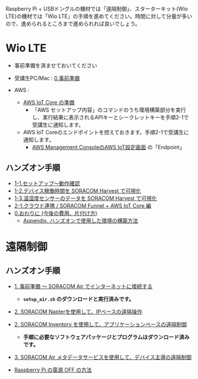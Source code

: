 Raspberry Pi + USBドングルの機材では「遠隔制御」、スターターキット(Wio LTE)の機材では「Wio LTE」の手順を進めてください。時間に対して分量が多いので、進められるところまで進められれば良いでしょう。

# Wio LTE

- 事前準備を済ませておいてください

- 受講生PC/Mac : <a href="0/prepare" target="_blank">0.事前準備</a>
- AWS : 
  - [AWS IoT Core の準備](/jp-training/WioLTE/2/1-soracom-funnel+aws-iot-core#setup-awsiotcore)
    - 「AWS セットアップ内容」のコマンドのうち環境構築部分を実行し、実行結果に表示されるAPIキーとシークレットキーを手順2-1で受講生に通知します。
  - AWS IoT Coreのエンドポイントを控えておきます。手順2-1で受講生に通知します。
    - [AWS Management ConsoleのAWS IoT設定画面](https://ap-northeast-1.console.aws.amazon.com/iot/home?region=ap-northeast-1#/settings) の「Endpoint」

## ハンズオン手順

- [1-1.セットアップ〜動作確認](/jp-training/WioLTE/1/1-setup)
- [1-2.デバイス稼働時間を SORACOM Harvest で可視化](/jp-training/WioLTE/1/2-uptime)
- [1-3.温湿度センサーのデータを SORACOM Harvest で可視化](/jp-training/WioLTE/1/3-sensor)
- [2-1.クラウド連携 / SORACOM Funnel + AWS IoT Core 編](/jp-training/WioLTE/2/1-soracom-funnel+aws-iot-core)
- <a href="0/closing" target="_blank">0.おわりに (今後の費用、片付け方)</a>
    - [Appendix. ハンズオンで使用した環境の構築方法](0/appendix#aws-iot-core)

# 遠隔制御

## ハンズオン手順

- [1. 事前準備 ～ SORACOM Air でインターネットに接続する](/jp-training/remote-ctl/0/prepare_short)
  - **`setup_air.sh` のダウンロードと実行済みです。**
- [2. SORACOM Napterを使用して、IPベースの遠隔操作](/jp-training/remote-ctl/1/napter)
- [2. SORACOM Inventory を使用して、アプリケーションベースの遠隔制御](/jp-training/remote-ctl/2/inventory)
  - **手順に必要なソフトウェアパッケージとプログラムはダウンロード済みです。**
- [3. SORACOM Air メタデータサービスを使用して、デバイス主導の遠隔制御](/jp-training/remote-ctl/3/metadata)

- [Raspberry Pi の電源 OFF の方法](/jp-training/remote-ctl/0/poweroff)
